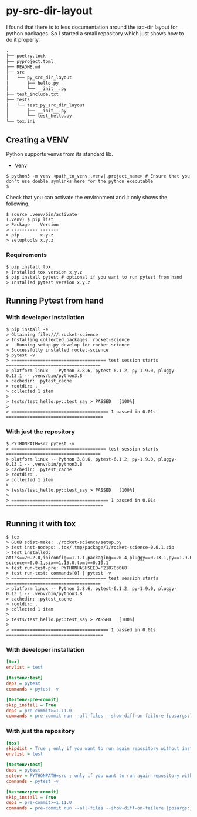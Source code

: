 # py-src-dir-layout

I found that there is to less documentation around the src-dir layout for python packages.
So I started a small repository which just shows how to do it properly.

```txt
.
├── poetry.lock
├── pyproject.toml
├── README.md
├── src
│   └── py_src_dir_layout
│       ├── hello.py
│       └── __init__.py
├── test_include.txt
├── tests
│   └── test_py_src_dir_layout
│       ├── __init__.py
│       └── test_hello.py
└── tox.ini
```

## Creating a VENV

Python supports venvs from its standard lib.

* [Venv](https://docs.python.org/3/library/venv.html)


```console
$ python3 -m venv <path_to_venv:.venv|.project_name> # Ensure that you don't use double symlinks here for the python executable
$ 
```

Check that you can activate the environment and it only shows the following.

```console
$ source .venv/bin/activate
(.venv) $ pip list
> Package    Version
> ---------- -------
> pip        x.y.z
> setuptools x.y.z
```
### Requirements

```console
$ pip install tox
> Installed tox version x.y.z
$ pip install pytest # optional if you want to run pytest from hand
> Installed pytest version x.y.z
```

## Running Pytest from hand

### With developer installation

```console
$ pip install -e .
> Obtaining file:///.rocket-science
> Installing collected packages: rocket-science
>   Running setup.py develop for rocket-science
> Successfully installed rocket-science
$ pytest -v
> ==================================== test session starts ====================================
> platform linux -- Python 3.8.6, pytest-6.1.2, py-1.9.0, pluggy-0.13.1 -- .venv/bin/python3.8
> cachedir: .pytest_cache
> rootdir: .
> collected 1 item
>
> tests/test_hello.py::test_say > PASSED   [100%]
>
> ===================================== 1 passed in 0.01s =====================================
```

### With just the repository

```console
$ PYTHONPATH=src pytest -v 
> ==================================== test session starts ====================================
> platform linux -- Python 3.8.6, pytest-6.1.2, py-1.9.0, pluggy-0.13.1 -- .venv/bin/python3.8
> cachedir: .pytest_cache
> rootdir: .
> collected 1 item
>
> tests/test_hello.py::test_say > PASSED   [100%]
>
> ===================================== 1 passed in 0.01s =====================================
```

## Running it with tox

```console
$ tox
> GLOB sdist-make: ./rocket-science/setup.py
> test inst-nodeps: .tox/.tmp/package/1/rocket-science-0.0.1.zip
> test installed: attrs==20.2.0,iniconfig==1.1.1,packaging==20.4,pluggy==0.13.1,py==1.9.0,pyparsing==2.4.7,pytest==6.1.2,rocket-science==0.0.1,six==1.15.0,toml==0.10.1
> test run-test-pre: PYTHONHASHSEED='218703068'
> test run-test: commands[0] | pytest -v
> ==================================== test session starts ====================================
> platform linux -- Python 3.8.6, pytest-6.1.2, py-1.9.0, pluggy-0.13.1 -- .venv/bin/python3.8
> cachedir: .pytest_cache
> rootdir: .
> collected 1 item
>
> tests/test_hello.py::test_say > PASSED   [100%]
>
> ===================================== 1 passed in 0.01s =====================================
```
### With developer installation

```ini
[tox]
envlist = test

[testenv:test]
deps = pytest
commands = pytest -v

[testenv:pre-commit]
skip_install = True
deps = pre-commit>=1.11.0
commands = pre-commit run --all-files --show-diff-on-failure {posargs:}
```

### With just the repository

```ini
[tox]
skipdist = True ; only if you want to run again repository without installation
envlist = test

[testenv:test]
deps = pytest
setenv = PYTHONPATH=src ; only if you want to run again repository without installation
commands = pytest -v

[testenv:pre-commit]
skip_install = True
deps = pre-commit>=1.11.0
commands = pre-commit run --all-files --show-diff-on-failure {posargs:}
```

